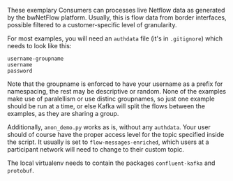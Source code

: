 These exemplary Consumers can processes live Netflow data as generated by the
bwNetFlow platform. Usually, this is flow data from border interfaces, possible
filtered to a customer-specific level of granularity.

For most examples, you will need an `authdata` file (it's in `.gitignore`)
which needs to look like this:

```
username-groupname
username
password
```

Note that the groupname is enforced to have your username as a prefix for
namespacing, the rest may be descriptive or random. None of the examples make
use of paralellism or use distinc groupnames, so just one example should be run
at a time, or else Kafka will split the flows between the examples, as they are
sharing a group.

Additionally, `anon_demo.py` works as is, without any `authdata`. Your user
should of course have the proper access level for the topic specified inside
the script. It usually is set to `flow-messages-enriched`, which users at a
participant network will need to change to their custom topic.

The local virtualenv needs to contain the packages `confluent-kafka` and `protobuf`.

